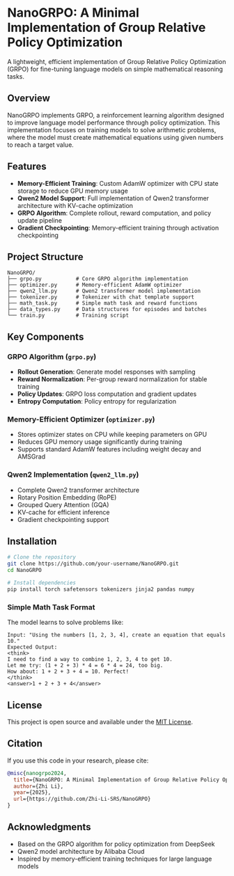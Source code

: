 # NanoGRPO: A Minimal Implementation of Group Relative Policy Optimization

A lightweight, efficient implementation of Group Relative Policy Optimization (GRPO) for fine-tuning language models on simple mathematical reasoning tasks.

## Overview

NanoGRPO implements GRPO, a reinforcement learning algorithm designed to improve language model performance through policy optimization. This implementation focuses on training models to solve arithmetic problems, where the model must create mathematical equations using given numbers to reach a target value.

## Features

- **Memory-Efficient Training**: Custom AdamW optimizer with CPU state storage to reduce GPU memory usage
- **Qwen2 Model Support**: Full implementation of Qwen2 transformer architecture with KV-cache optimization
- **GRPO Algorithm**: Complete rollout, reward computation, and policy update pipeline
- **Gradient Checkpointing**: Memory-efficient training through activation checkpointing

## Project Structure

```
NanoGRPO/
├── grpo.py           # Core GRPO algorithm implementation
├── optimizer.py      # Memory-efficient AdamW optimizer
├── qwen2_llm.py      # Qwen2 transformer model implementation
├── tokenizer.py      # Tokenizer with chat template support
├── math_task.py      # Simple math task and reward functions
├── data_types.py     # Data structures for episodes and batches
└── train.py          # Training script 
```

## Key Components

### GRPO Algorithm (`grpo.py`)
- **Rollout Generation**: Generate model responses with sampling
- **Reward Normalization**: Per-group reward normalization for stable training
- **Policy Updates**: GRPO loss computation and gradient updates
- **Entropy Computation**: Policy entropy for regularization

### Memory-Efficient Optimizer (`optimizer.py`)
- Stores optimizer states on CPU while keeping parameters on GPU
- Reduces GPU memory usage significantly during training
- Supports standard AdamW features including weight decay and AMSGrad

### Qwen2 Implementation (`qwen2_llm.py`)
- Complete Qwen2 transformer architecture
- Rotary Position Embedding (RoPE)
- Grouped Query Attention (GQA)
- KV-cache for efficient inference
- Gradient checkpointing support


## Installation

```bash
# Clone the repository
git clone https://github.com/your-username/NanoGRPO.git
cd NanoGRPO

# Install dependencies
pip install torch safetensors tokenizers jinja2 pandas numpy
```

### Simple Math Task Format

The model learns to solve problems like:
```
Input: "Using the numbers [1, 2, 3, 4], create an equation that equals 10."
Expected Output: 
<think>
I need to find a way to combine 1, 2, 3, 4 to get 10.
Let me try: (1 + 2 + 3) * 4 = 6 * 4 = 24, too big.
How about: 1 + 2 + 3 + 4 = 10. Perfect!
</think>
<answer>1 + 2 + 3 + 4</answer>
```

## License

This project is open source and available under the [MIT License](LICENSE).

## Citation

If you use this code in your research, please cite:

```bibtex
@misc{nanogrpo2024,
  title={NanoGRPO: A Minimal Implementation of Group Relative Policy Optimization},
  author={Zhi Li},
  year={2025},
  url={https://github.com/Zhi-Li-SRS/NanoGRPO}
}
```
## Acknowledgments
- Based on the GRPO algorithm for policy optimization from DeepSeek
- Qwen2 model architecture by Alibaba Cloud
- Inspired by memory-efficient training techniques for large language models